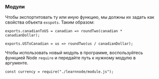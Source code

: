 ### Модули

Чтобы экспортитовать ту или иную функцию, мы должны их задать как свойства объекта `exspots`. Таким образом:

```exports.canadianToUS = canadian => roundTwo(canadian * canadianDollar);```

```exports.USToCanadian = us => roundTwo(us / canadianDollar);``` 

Чтобы использовать новый модуль в программе, воспользуйтесь функцией Node `require` и передайте путь к нужному модулю в аргументе.

`const currency = require("./learnnode/module.js");`